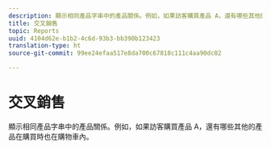 ```yaml
---
description: 顯示相同產品字串中的產品關係。例如，如果訪客購買產品 A，還有哪些其他的產品在購買時也在購物車內。
title: 交叉銷售
topic: Reports
uuid: 4104d62e-b1b2-4c6d-93b3-bb390b123423
translation-type: ht
source-git-commit: 99ee24efaa517e8da700c67818c111c4aa90dc02

---
```



# 交叉銷售

顯示相同產品字串中的產品關係。例如，如果訪客購買產品 A，還有哪些其他的產品在購買時也在購物車內。

